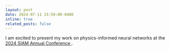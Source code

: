 ```yaml
---
layout: post
date: 2024-07-11 15:59:00-0400
inline: true
related_posts: false
---
```


I am excited to present my work on physics-informed neural networks at the [2024 SIAM Annual Conference
](https://meetings.siam.org/sess/dsp_programsess.cfm?SESSIONCODE=79952).
